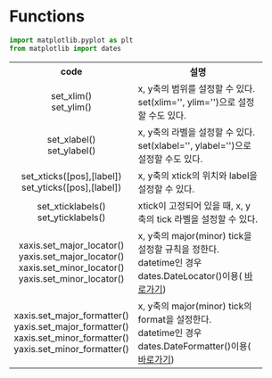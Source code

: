 # **Functions**

```python
import matplotlib.pyplot as plt
from matplotlib import dates
```

<table style="width:90%">
    <tr>
        <th style="width:20%; font-weight:bold; text-align:center">code</th>
        <th style="width:80%; font-weight:bold; text-align:center">설명</th>      
    </tr>
    <tr>
        <td style="text-align:center;">
            set_xlim()<br>
            set_ylim()
        </td>
        <td>x, y축의 범위를 설정할 수 있다.<br>
            set(xlim='', ylim='')으로 설정할 수도 있다.</td>
    </tr>
    <tr>
        <td style="text-align:center;">
            set_xlabel()<br>
            set_ylabel()
        </td>
        <td>x, y축의 라벨을 설정할 수 있다.<br>
            set(xlabel='', ylabel='')으로 설정할 수도 있다.</td>
    </tr>
    <tr>
        <td style="text-align:center;">
            set_xticks([pos],[label])<br>
            set_yticks([pos],[label])
        </td>
        <td>x, y축의 xtick의 위치와 label을 설정할 수 있다.</td>
    </tr>
    <tr>
        <td style="text-align:center;">
            set_xticklabels()<br>
            set_yticklabels()
        </td>
        <td>xtick이 고정되어 있을 때, x, y축의 tick 라벨을 설정할 수 있다.</td>
    </tr>
    <tr>
        <td style="text-align:center;">
            xaxis.set_major_locator()<br>
            yaxis.set_major_locator()<br>
            xaxis.set_minor_locator()<br>
            yaxis.set_minor_locator()
        </td>
        <td>
            x, y축의 major(minor) tick을 설정할 규칙을 정한다.<br>
            datetime인 경우 dates.DateLocator()이용(
                <a href=(https://matplotlib.org/stable/api/dates_api.html)>바로가기</a>)
        </td>
    </tr>
    <tr>
        <td style="text-align:center;">
            xaxis.set_major_formatter()<br>
            yaxis.set_major_formatter()<br>
            xaxis.set_minor_formatter()<br>
            yaxis.set_minor_formatter()
        </td>
        <td>
            x, y축의 major(minor) tick의 format을 설정한다.<br>
            datetime인 경우 dates.DateFormatter()이용(
                <a href=(https://matplotlib.org/stable/api/dates_api.html)>바로가기</a>)</td>
    </tr>
</table>